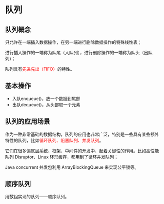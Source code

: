 # 队列

## 队列概念

只允许在一端插入数据操作，在另一端进行删除数据操作的特殊线性表；

进行插入操作的一端称为队尾（入队列），进行删除操作的一端称为队头（出队列）；

队列具有<font color=red>先进先出（FIFO）</font>的特性。



## 基本操作

- 入队enqueue()，放一个数据到尾部
- 出队dequeue()，从头部取一个元素

## 队列的应用场景

作为一种非常基础的数据结构，队列的应用也非常广泛，特别是一些具有某些额外特性的队列，比如<font color=red>循环队列、阻塞队列、并发队列</font>。

它们在很多偏底层系统、框架、中间件的开发中，起着关键性的作用。比如高性能队列 Disruptor、Linux 环形缓存，都用到了循环并发队列；

Java concurrent 并发包利用 ArrayBlockingQueue 来实现公平锁等。

## 顺序队列

用数组实现的队列——顺序队列。